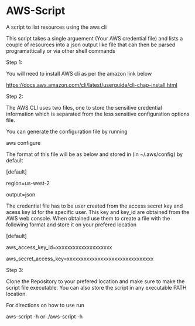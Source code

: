 # AWS-Script
A script to list resources using the aws cli

This script takes a single arguement (Your AWS credential file) and lists a couple of resources into a json output like file that can then be parsed programattically or via other shell commands

Step 1: 

You will need to install AWS cli as per the amazon link below

https://docs.aws.amazon.com/cli/latest/userguide/cli-chap-install.html

Step 2: 

The AWS CLI uses two files, one to store the sensitive credential information which is separated from the less sensitive configuration options file. 

You can generate the configuration file by running

aws configure

The format of this file will be as below and stored in (in ~/.aws/config) by default 

[default]

region=us-west-2

output=json

The credential file has to be user created from the access secret key and acess key id for the specific user. This key and key_id are obtained from the AWS web console. When obtained use them to create a file with the following format and store it on your prefered location

[default]

aws_access_key_id=xxxxxxxxxxxxxxxxxxxx

aws_secret_access_key=xxxxxxxxxxxxxxxxxxxxxxxxxxxxxxx

Step 3: 

Clone the Repository to your prefered location and make sure to make the script file executable. You can also store the script in any executable PATH location.

For directions on how to use run 

aws-script -h
or
./aws-script -h
